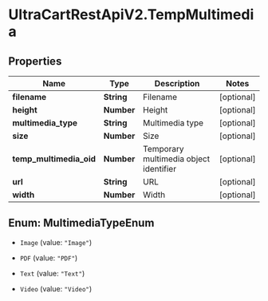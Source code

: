 # UltraCartRestApiV2.TempMultimedia

## Properties
Name | Type | Description | Notes
------------ | ------------- | ------------- | -------------
**filename** | **String** | Filename | [optional] 
**height** | **Number** | Height | [optional] 
**multimedia_type** | **String** | Multimedia type | [optional] 
**size** | **Number** | Size | [optional] 
**temp_multimedia_oid** | **Number** | Temporary multimedia object identifier | [optional] 
**url** | **String** | URL | [optional] 
**width** | **Number** | Width | [optional] 


<a name="MultimediaTypeEnum"></a>
## Enum: MultimediaTypeEnum


* `Image` (value: `"Image"`)

* `PDF` (value: `"PDF"`)

* `Text` (value: `"Text"`)

* `Video` (value: `"Video"`)




